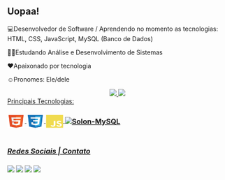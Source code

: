 ## Uopaa!

💻Desenvolvedor de Software / Aprendendo no momento as tecnologias: HTML, CSS, JavaScript, MySQL (Banco de Dados)

👨‍🎓Estudando Análise e Desenvolvimento de Sistemas

❤Apaixonado por tecnologia

☺Pronomes: Ele/dele

<div align="center">
  <a href="https://github.com/solon-santos-dev">
  <img height="180em" src="https://github-readme-stats.vercel.app/api?username=solon-santos-dev&show_icons=true&theme=tokyonight&include_all_commits=true&count_private=true"/>
  <img height="180em" src="https://github-readme-stats.vercel.app/api/top-langs/?username=solon-santos-dev&layout=compact&langs_count=7&theme=tokyonight"/>
</div
<h3>Principais Tecnologias:<h3>
<div style="display: inline_block">
  <img align="center" alt="Solon-HTML" height="30" width="40" src="https://raw.githubusercontent.com/devicons/devicon/master/icons/html5/html5-original.svg">
  <img align="center" alt="Solon-CSS" height="30" width="40" src="https://raw.githubusercontent.com/devicons/devicon/master/icons/css3/css3-original.svg">
  <img align="center" alt="Solon-Js" height="30" width="40" src="https://raw.githubusercontent.com/devicons/devicon/master/icons/javascript/javascript-plain.svg">
  <img align= "center" alt= "Solon-MySQL" height= "30" width= "40" src="https://cdn.jsdelivr.net/gh/devicons/devicon/icons/mysql/mysql-original.svg" />
  
  <br>
  <br>
  <h5> <strong>Redes Sociais | Contato<strong><h5>
  
   <a href = "mailto:solon.devintern@gmail.com"><img src="https://img.shields.io/badge/-Gmail-%23333?style=for-the-badge&logo=gmail&logoColor=white" target="_blank"></a>
  <a href="https://www.linkedin.com/in/solon-santos-dev/" target="_blank"><img src="https://img.shields.io/badge/-LinkedIn-%230077B5?style=for-the-badge&logo=linkedin&logoColor=white" target="_blank"></a>
  <a href="https://www.instagram.com/_solonsantos/" target="_blank"><img src="https://img.shields.io/badge/-Instagram-%23E4405F?style=for-the-badge&logo=instagram&logoColor=white" target="_blank"></a>
  <a href="https://discord.gg/648669588539834398" target="_blank"><img src="https://img.shields.io/badge/Discord-7289DA?style=for-the-badge&logo=discord&logoColor=white" target="_blank"></a>







